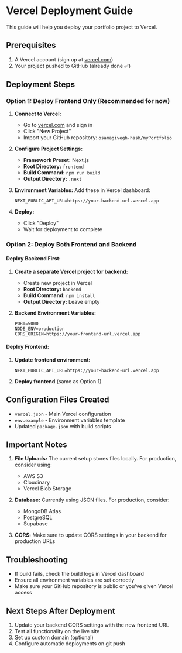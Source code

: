 # Vercel Deployment Guide

This guide will help you deploy your portfolio project to Vercel.

## Prerequisites

1. A Vercel account (sign up at [vercel.com](https://vercel.com))
2. Your project pushed to GitHub (already done ✅)

## Deployment Steps

### Option 1: Deploy Frontend Only (Recommended for now)

1. **Connect to Vercel:**
   - Go to [vercel.com](https://vercel.com) and sign in
   - Click "New Project"
   - Import your GitHub repository: `osamagivegh-hash/myPortfolio`

2. **Configure Project Settings:**
   - **Framework Preset:** Next.js
   - **Root Directory:** `frontend`
   - **Build Command:** `npm run build`
   - **Output Directory:** `.next`

3. **Environment Variables:**
   Add these in Vercel dashboard:
   ```
   NEXT_PUBLIC_API_URL=https://your-backend-url.vercel.app
   ```

4. **Deploy:**
   - Click "Deploy"
   - Wait for deployment to complete

### Option 2: Deploy Both Frontend and Backend

#### Deploy Backend First:

1. **Create a separate Vercel project for backend:**
   - Create new project in Vercel
   - **Root Directory:** `backend`
   - **Build Command:** `npm install`
   - **Output Directory:** Leave empty

2. **Backend Environment Variables:**
   ```
   PORT=5000
   NODE_ENV=production
   CORS_ORIGIN=https://your-frontend-url.vercel.app
   ```

#### Deploy Frontend:

1. **Update frontend environment:**
   ```
   NEXT_PUBLIC_API_URL=https://your-backend-url.vercel.app
   ```

2. **Deploy frontend** (same as Option 1)

## Configuration Files Created

- `vercel.json` - Main Vercel configuration
- `env.example` - Environment variables template
- Updated `package.json` with build scripts

## Important Notes

1. **File Uploads:** The current setup stores files locally. For production, consider using:
   - AWS S3
   - Cloudinary
   - Vercel Blob Storage

2. **Database:** Currently using JSON files. For production, consider:
   - MongoDB Atlas
   - PostgreSQL
   - Supabase

3. **CORS:** Make sure to update CORS settings in your backend for production URLs

## Troubleshooting

- If build fails, check the build logs in Vercel dashboard
- Ensure all environment variables are set correctly
- Make sure your GitHub repository is public or you've given Vercel access

## Next Steps After Deployment

1. Update your backend CORS settings with the new frontend URL
2. Test all functionality on the live site
3. Set up custom domain (optional)
4. Configure automatic deployments on git push
